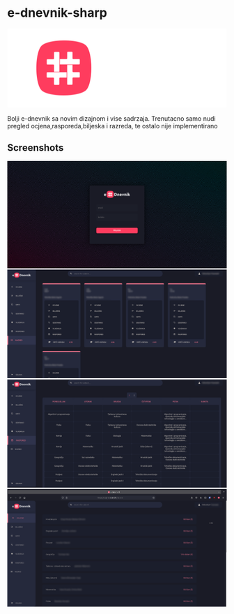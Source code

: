 # e-dnevnik-sharp
![alt text](https://raw.githubusercontent.com/GreenTeaSeb/e-dnevnik-sharp/senpai/src/icons/icon2.svg)

Bolji e-dnevnik sa novim dizajnom i vise sadrzaja.
Trenutacno samo nudi pregled ocjena,rasporeda,biljeska i razreda, te ostalo nije implementirano


## Screenshots

![alt text](https://raw.githubusercontent.com/GreenTeaSeb/e-dnevnik-sharp/senpai/screenshots/login.png)  
![alt text](https://raw.githubusercontent.com/GreenTeaSeb/e-dnevnik-sharp/senpai/screenshots/classes.png)  
![alt text](https://raw.githubusercontent.com/GreenTeaSeb/e-dnevnik-sharp/senpai/screenshots/schedule.png)  
![alt text](https://raw.githubusercontent.com/GreenTeaSeb/e-dnevnik-sharp/senpai/screenshots/grades.png)  
